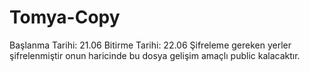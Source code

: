 # Tomya-Copy
Başlanma Tarihi: 21.06 
Bitirme Tarihi: 22.06
Şifreleme gereken yerler şifrelenmiştir onun haricinde bu dosya gelişim amaçlı public kalacaktır.
